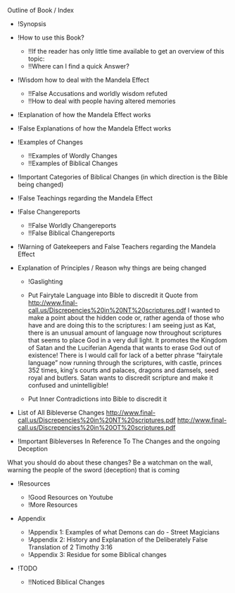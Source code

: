 Outline of Book / Index

- !Synopsis
- !How to use this Book?
  - !!If the reader has only little time available to get an overview of this topic:
  - !!Where can I find a quick Answer?
- !Wisdom how to deal with the Mandela Effect
  - !!False Accusations and worldly wisdom refuted
  - !!How to deal with people having altered memories


- !Explanation of how the Mandela Effect works
- !False Explanations of how the Mandela Effect works




- !Examples of Changes
  - !!Examples of Wordly Changes
  - !!Examples of Biblical Changes

- !Important Categories of Biblical Changes (in which direction is the Bible being changed)
- !False Teachings regarding the Mandela Effect
- !False Changereports
  - !!False Worldly Changereports
  - !!False Biblical Changereports
 
- !Warning of Gatekeepers and False Teachers regarding the Mandela Effect

- Explanation of Principles / Reason why things are being changed
  - !Gaslighting
  - Put Fairytale Language into Bible to discredit it
Quote from http://www.final-call.us/Discrepencies%20in%20NT%20scriptures.pdf
I wanted to make a point about the hidden code or, rather agenda of those who have and are doing this to the scriptures: I am seeing just as Kat, there is an unusual amount of language now throughout scriptures that seems to place God in a very dull light. It promotes the Kingdom of Satan and the Luciferian Agenda that wants to erase God out of existence! There is I would call for lack of a better phrase “fairytale language” now running through the scriptures, with castle, princes 352 times, king's courts and palaces, dragons and damsels, seed royal and butlers. Satan wants to discredit scripture and make it confused and unintelligible! 

  - Put Inner Contradictions into Bible to discredit it

- List of All Bibleverse Changes
http://www.final-call.us/Discrepencies%20in%20NT%20scriptures.pdf
http://www.final-call.us/Discrepencies%20in%20OT%20scriptures.pdf

- !Important Bibleverses In Reference To The Changes and the ongoing Deception

What you should do about these changes?
Be a watchman on the wall, warning the people of the sword (deception) that is coming

- !Resources
  - !Good Resources on Youtube
  - !More Resources 

- Appendix
  - !Appendix 1: Examples of what Demons can do - Street Magicians
  - !Appendix 2: History and Explanation of the Deliberately False Translation of 2 Timothy 3:16
  - !Appendix 3: Residue for some Biblical changes

- !TODO
  - !!Noticed Biblical Changes



